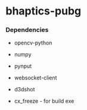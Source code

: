 # bhaptics-pubg

### Dependencies
* opencv-python
* numpy
* pynput
* websocket-client
* d3dshot

 
* cx_freeze - for build exe
